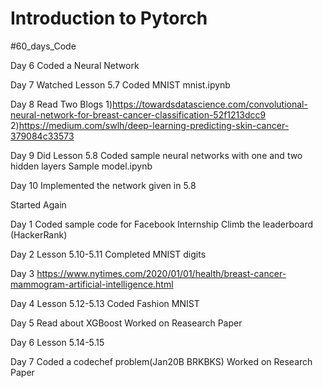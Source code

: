 # Introduction to Pytorch
 #60_days_Code
 
Day 6
Coded a Neural Network

Day 7
Watched Lesson 5.7
Coded MNIST
mnist.ipynb

Day 8
Read Two Blogs
1)https://towardsdatascience.com/convolutional-neural-network-for-breast-cancer-classification-52f1213dcc9
2)https://medium.com/swlh/deep-learning-predicting-skin-cancer-379084c33573

Day 9
Did Lesson 5.8
Coded sample neural networks with one and two hidden layers
Sample model.ipynb

Day 10
Implemented the network given in 5.8


Started Again

Day 1
Coded sample code for Facebook Internship
Climb the leaderboard (HackerRank)

Day 2 
Lesson 5.10-5.11
Completed MNIST digits

Day 3
https://www.nytimes.com/2020/01/01/health/breast-cancer-mammogram-artificial-intelligence.html

Day 4
Lesson 5.12-5.13
Coded Fashion MNIST

Day 5
Read about XGBoost
Worked on Reasearch Paper

Day 6
Lesson 5.14-5.15

Day 7
Coded a codechef problem(Jan20B BRKBKS)
Worked on Research Paper
